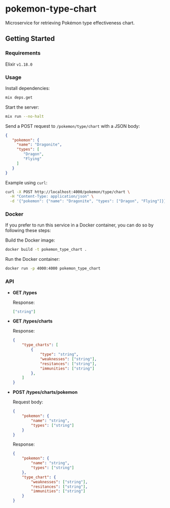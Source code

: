 # pokemon-type-chart

Microservice for retrieving Pokémon type effectiveness chart.

## Getting Started

### Requirements

Elixir `v1.18.0`

### Usage

Install dependencies:

```sh
mix deps.get
```

Start the server:

```sh
mix run --no-halt
```

Send a POST request to `/pokemon/type/chart` with a JSON body:

```json
{
   "pokemon": {
     "name": "Dragonite",
     "types": [
        "Dragon",
        "Flying"
     ]
   }
}
```

Example using `curl`:

```sh
curl -X POST http://localhost:4000/pokemon/type/chart \
  -H "Content-Type: application/json" \
  -d '{"pokemon": {"name": "Dragonite", "types": ["Dragon", "Flying"]}}'
```

### Docker

If you prefer to run this service in a Docker container, you can do so by following these steps:

Build the Docker image:
```sh
docker build -t pokemon_type_chart .
```

Run the Docker container:
```sh
docker run -p 4000:4000 pokemon_type_chart
```

### API

- **GET /types**

    Response:
    ```json
    ["string"]
    ```

- **GET /types/charts**

    Response:
    ```json
    {
        "type_charts": [
            {
                "type": "string",
                "weaknesses": ["string"],
                "resitances": ["string"],
                "immunities": ["string"]
            },
        ]
    }
    ```

- **POST /types/charts/pokemon**

    Request body:
    ```json
    {
        "pokemon": {
            "name": "string",
            "types": ["string"]
        }
    }
    ```
    Response:
    ```json
    {
        "pokemon": {
            "name": "string",
            "types": ["string"]
        },
        "type_chart": {
            "weaknesses": ["string"],
            "resitances": ["string"],
            "immunities": ["string"]
        }
    }
    ```

